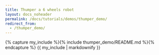 ```yaml
---
title: Thumper a 6 wheels robot
layout: docs_noheader
permalink: /docs/tutorials/demos/thumper_demo/
redirect_from:
  - /thumper_demo/
---
```


{% capture my_include %}{% include thumper_demo/README.md %}{% endcapture %}
{{ my_include | markdownify }}

